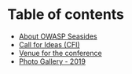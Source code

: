 # Table of contents

* [About OWASP Seasides](README.md)
* [Call for Ideas \(CFI\)](cfp.md)
* [Venue for the conference](venue-for-the-conference.md)
* [Photo Gallery - 2019](photo-gallery.md)

